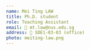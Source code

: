 ```yaml
---
name: Mei Ting LAW
title: Ph.D. student
role: Teaching Assistant
email: 📧 mt.law@nus.edu.sg  
address: 📍 SDE1-03-03 (office)
photo: meiting-law.png
---
```



